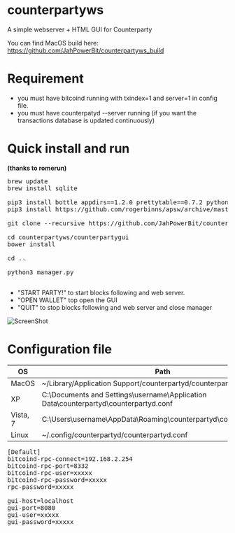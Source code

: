 counterpartyws
==========

A simple webserver + HTML GUI for Counterparty

You can find MacOS build here: https://github.com/JahPowerBit/counterpartyws_build

# Requirement

* you must have bitcoind running with txindex=1 and server=1 in config file. 
* you must have counterpatyd --server running (if you want the transactions database is updated continuously)

# Quick install and run 
<b>(thanks to romerun)</b>

<pre>
brew update
brew install sqlite

pip3 install bottle appdirs==1.2.0 prettytable==0.7.2 python-dateutil==2.2 requests==2.1.0 cherrypy==3.2.4 json-rpc==1.1 pycoin==0.25 pytest==2.5.1
pip3 install https://github.com/rogerbinns/apsw/archive/master.zip

git clone --recursive https://github.com/JahPowerBit/counterpartyws.git

cd counterpartyws/counterpartygui
bower install

cd ..

python3 manager.py

</pre>

* "START PARTY!" to start blocks following and web server.
* "OPEN WALLET" top open the GUI
* "QUIT" to stop blocks following and web server and close manager

![ScreenShot](http://i.imgur.com/rYg3ONc.png)

# Configuration file


OS  | Path
------------- | -------------
MacOS | ~/Library/Application Support/counterpartyd/counterpartyd.conf
XP | C:\Documents and Settings\username\Application Data\counterpartyd\counterpartyd.conf
Vista, 7 | C:\Users\username\AppData\Roaming\counterpartyd\counterpartyd.conf
Linux | ~/.config/counterpartyd/counterpartyd.conf

<pre>
[Default]
bitcoind-rpc-connect=192.168.2.254
bitcoind-rpc-port=8332
bitcoind-rpc-user=xxxxx
bitcoind-rpc-password=xxxxx
rpc-password=xxxxx

gui-host=localhost
gui-port=8080
gui-user=xxxxx
gui-password=xxxxx
</pre>
